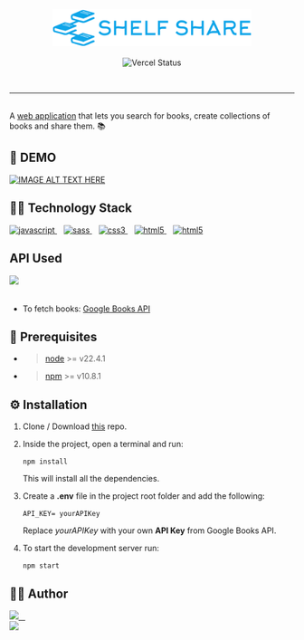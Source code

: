<p align=center>
<a href="https://shelfshare.vercel.app">
    <img style="width: 350px" src="./src/img/logo.svg" alt="shelf share" />
</a>
    <br/>
    <br/>
   <img src="https://deploy-badge.vercel.app/vercel/shelfshare" alt="Vercel Status" />
</p>
<br/>
<hr/>
<br/>
A <a href="https://shelfshare.vercel.app">web application</a> that lets you search for books, create collections of books and share them. 📚

## 🎦 DEMO

[![IMAGE ALT TEXT HERE](https://img.youtube.com/vi/lASfxIo_W3Y/0.jpg)](https://www.youtube.com/watch?v=lASfxIo_W3Y)

## 🧑‍💻 Technology Stack

<a href="https://developer.mozilla.org/en-US/docs/Web/JavaScript">
  <img src="https://img.shields.io/badge/javascript-%23323330.svg?style=for-the-badge&logo=javascript&logoColor=%23F7DF1E" alt="javascript"/>
</a>&nbsp;&nbsp;
<a href="https://sass-lang.com">
  <img src="https://img.shields.io/badge/SASS-hotpink.svg?style=for-the-badge&logo=SASS&logoColor=white" alt="sass"/>
</a>&nbsp;&nbsp;
<a href="https://developer.mozilla.org/en-US/docs/Web/CSS">
  <img src="https://img.shields.io/badge/css3-%231572B6.svg?style=for-the-badge&logo=css3&logoColor=white" alt="css3"/>
</a>&nbsp;&nbsp;
<a href="https://developer.mozilla.org/en-US/docs/Web/HTML">
  <img src="https://img.shields.io/badge/html5-%23E34F26.svg?style=for-the-badge&logo=html5&logoColor=white" alt="html5"/>
</a>&nbsp;&nbsp;
<a href="https://www.figma.com/">
  <img src="https://img.shields.io/badge/figma-%23F24E1E.svg?style=for-the-badge&logo=figma&logoColor=white" alt="html5"/>
</a>

## API Used

<a href="https://books.google.co.in/">
  <img src="https://img.shields.io/badge/google-4285F4?style=for-the-badge&logo=google&logoColor=white" />
</a>
</a>
<br/>
<br/>

- To fetch books: [Google Books API](https://developers.google.com/books/docs/overview)

## 🔧 Prerequisites

- > [node](https://nodejs.org/en/) >= v22.4.1
- > [npm](https://www.npmjs.com/) >= v10.8.1

## ⚙ Installation

1. Clone / Download [this](https://github.com/Pranav-Patani/Shelf-Share) repo.
2. Inside the project, open a terminal and run:

   ```
   npm install
   ```

   This will install all the dependencies.

3. Create a **.env** file in the project root folder and add the following:

   ```
   API_KEY= yourAPIKey
   ```

   Replace _yourAPIKey_ with your own **API Key** from Google Books API.

4. To start the development server run:
   ```
   npm start
   ```

## 🧑‍💼 Author

<a href="https://x.com/Prnv_Ptn">
<img src="https://img.shields.io/badge/X-%23000000.svg?style=for-the-badge&logo=X&logoColor=white" /> &nbsp;&nbsp;
</a>
<br/>
<a href="https://www.linkedin.com/in/pranavpatani/">
    <img src="https://img.shields.io/badge/linkedin-%230077B5.svg?style=for-the-badge&logo=linkedin&logoColor=white" />
</a>
